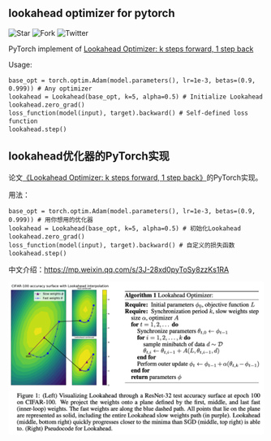 ## lookahead optimizer for pytorch
![Star](https://img.shields.io/github/stars/alphadl/lookahead.pytorch)
![Fork](https://img.shields.io/github/forks/alphadl/lookahead.pytorch)
![Twitter](https://img.shields.io/twitter/url/https/github.com%2Falphadl%2Flookahead.pytorch)

PyTorch implement of <a href="https://arxiv.org/abs/1907.08610" target="_blank">Lookahead Optimizer: k steps forward, 1 step back</a>

Usage:
```
base_opt = torch.optim.Adam(model.parameters(), lr=1e-3, betas=(0.9, 0.999)) # Any optimizer
lookahead = Lookahead(base_opt, k=5, alpha=0.5) # Initialize Lookahead
lookahead.zero_grad()
loss_function(model(input), target).backward() # Self-defined loss function
lookahead.step()
```

## lookahead优化器的PyTorch实现

论文<a href="https://arxiv.org/abs/1907.08610" target="_blank">《Lookahead Optimizer: k steps forward, 1 step back》</a>的PyTorch实现。

用法：
```
base_opt = torch.optim.Adam(model.parameters(), lr=1e-3, betas=(0.9, 0.999)) # 用你想用的优化器
lookahead = Lookahead(base_opt, k=5, alpha=0.5) # 初始化Lookahead
lookahead.zero_grad()
loss_function(model(input), target).backward() # 自定义的损失函数
lookahead.step()
```

中文介绍：https://mp.weixin.qq.com/s/3J-28xd0pyToSy8zzKs1RA  
  
  
![avatar](fig/algorithm.png)
